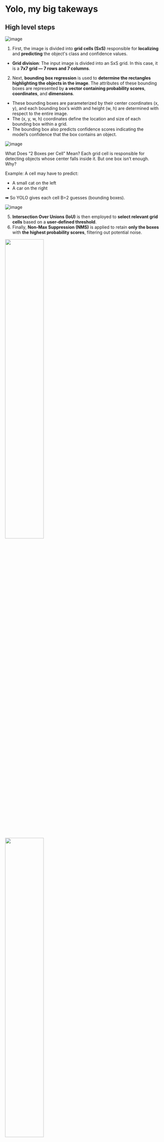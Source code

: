 # Yolo, my big takeways

## High level steps

![image](https://github.com/user-attachments/assets/fa6f53e4-34cf-4c29-8887-b292d963bd1c)

1. First, the image is divided into **grid cells (SxS)** responsible for **localizing** and **predicting** the object's class and confidence values.
  - **Grid division**: The input image is divided into an SxS grid. In this case, it is a **7x7 grid — 7 rows and 7 columns**.

2. Next, **bounding box regression** is used to **determine the rectangles highlighting the objects in the image**. The attributes of these bounding boxes are represented by **a vector containing probability scores**, **coordinates**, and **dimensions**.
  - These bounding boxes are parameterized by their center coordinates (x, y), and each bounding box’s width and height (w, h) are determined with respect to the entire image.
  - The (x, y, w, h) coordinates define the location and size of each bounding box within a grid.
  - The bounding box also predicts confidence scores indicating the model’s confidence that the box contains an object.

![image](https://github.com/user-attachments/assets/66ac9e61-2422-461f-a09b-2a235605827a)

What Does “2 Boxes per Cell” Mean?
Each grid cell is responsible for detecting objects whose center falls inside it.
But one box isn’t enough. Why?

Example:
A cell may have to predict:
- A small cat on the left
- A car on the right

➡ So YOLO gives each cell B=2 guesses (bounding boxes).

![image](https://github.com/user-attachments/assets/fadd85e3-5d6c-492b-94bf-1be423bd7587)

5. **Intersection Over Unions (IoU)** is then employed to **select relevant grid cells** based on a **user-defined threshold**.
‍
6. Finally, **Non-Max Suppression (NMS)** is applied to retain **only the boxes** with **the highest probability scores**, filtering out potential noise.

<img src="https://github.com/user-attachments/assets/14f44ba2-5cb8-443e-941d-5fc17352b053" width="50%" height="50%">

<img src="https://github.com/user-attachments/assets/cca2c636-259d-4782-9c8f-0ee21cc43026" width="50%" height="50%">

7. Loss Function

https://medium.com/@kattarajesh2001/object-detection-part-3-one-stage-detectors-yolo-a4a6b4dd2d33
![image](https://github.com/user-attachments/assets/142d0ca3-6a15-4034-96a1-c3fbe876bc8c)

The loss function in YOLO is designed to optimize both the **bounding box predictions** and the **class probabilities**. 
It consists of two main components: 
- Localization loss: This part of the loss measures the error between the predicted bounding box coordinates and the ground truth coordinates.
- classification loss: This part measures the error in the confidence score, which indicates whether a bounding box contains an object.

Both components are computed as the sum of squared errors. 

- Instances: The number of object instances processed in the current batch.
- Size: The input image size used during training (e.g., 800 means images are resized to 800 pixels).
- Validation Metrics
  - Class: The category of objects being evaluated (here, all refers to all classes combined).
  - Images: The number of images used for validation (e.g., 44 means 44 validation images).
  - Instances: The total number of object instances in the validation set.
  - Box(P): Precision for bounding box detection, measuring how many detected objects are correct.
  - R (Recall): The recall for bounding box detection, measuring how many actual objects were detected.
  - mAP50: Mean Average Precision at IoU=0.50, a standard object detection metric.
  - mAP50-95: Mean Average Precision across multiple IoU thresholds (0.50 to 0.95), a stricter and more comprehensive evaluation metric.

https://www.digitalocean.com/community/tutorials/train-yolov5-custom-data

## Understand the Architecture

- The input image has dimensions **(448×448×3)**, meaning it has **height = 448**, **width = 448**, and **3 color channels** (RGB).
- The network applies **multiple convolutional layers**, interleaved with **pooling layers**, which **progressively reduce spatial dimensions** while **increasing depth**.
- The final layer outputs a **(7×7×30) tensor**, **representing bounding box predictions**.
- Interpreting the Final Output **(7×7×30)**
  - The final output is a **7×7 grid**, meaning the **image** is divided into **49 cells**.
  - Each cell predicts:
    - **5 bounding boxes** (each with **5 values**: **x**, **y**, **w**, **h**, **confidence**) → **(5×2 = 10) values**.
    - **Class probabilities** for **20 classes** (assuming Pascal VOC dataset).
    - **Total output** per cell: **30 values** → So **final tensor** is **(7×7×30)**.
   
    - The image is progressively **downsampled** in **height** & **width** while **increasing in depth**.
    - The final **7×7×30 output** is a compact representation of object detections.
    - Bounding box predictions and **class probabilities** are extracted from this final tensor.
   
- The final prediction tensor has dimensions **SxSx(B*5+C)**.
- From the above, let’s say **S=7**, **B=2**, and (for the PASCAL VOC dataset) **C=20**.
- Therefore, the final dimension is **7x7x30**.
- The **30 values** per grid cell consist of:
  1. Bounding box coordinates (x, y, w, h) and confidence scores, totaling **5 values per bounding box**, B, (2 * 5= 10 values).
  2. Class probabilities: If there are 20 classes, then there will be 20 probabilities per grid cell.
    - In total: 10 (bounding box predictions) + 20 (class probabilities) = 30 values per cell.

<img src="https://github.com/user-attachments/assets/bde33277-973d-4a16-a665-863a654ceb8a" width="50%" height="50%">

| Layer Type          | Filter Size (K) | Stride (S) | Input Size (H×W×D) | Output Size (H×W×D) | Description |
|---------------------|---------------|-----------|----------------|----------------|-------------|
| **Input Image**     | -             | -         | 448×448×3      | 448×448×3      | Original RGB image |
| **Conv Layer 1**    | 7×7×64        | 2         | 448×448×3      | 224×224×64     | Large receptive field, extracts basic features |
| **MaxPool 1**       | 2×2           | 2         | 224×224×64     | 112×112×64     | Reduces spatial size |
| **Conv Layer 2**    | 3×3×192       | 1         | 112×112×64     | 112×112×192    | Extracts more complex features |
| **MaxPool 2**       | 2×2           | 2         | 112×112×192    | 56×56×192      | Downsampling |
| **Conv Layer 3**    | 1×1×128       | 1         | 56×56×192      | 56×56×128      | Bottleneck (reduces depth before next conv layer) |
| **Conv Layer 4**    | 3×3×256       | 1         | 56×56×128      | 56×56×256      | Extracts detailed features |
| **Conv Layer 5**    | 1×1×256       | 1         | 56×56×256      | 56×56×256      | Another bottleneck |
| **Conv Layer 6**    | 3×3×512       | 1         | 56×56×256      | 56×56×512      | Deeper features |
| **MaxPool 3**       | 2×2           | 2         | 56×56×512      | 28×28×512      | Downsampling |
| **Conv Layers 7-10**| 1×1, 3×3 alternations | 1 | 28×28×512 | 28×28×1024 | 4 alternating layers refining features |
| **MaxPool 4**       | 2×2           | 2         | 28×28×1024     | 14×14×1024     | Downsampling |
| **Conv Layers 11-14** | 1×1, 3×3 alternations | 1 | 14×14×1024 | 14×14×1024 | Further feature extraction |
| **MaxPool 5**       | 2×2           | 2         | 14×14×1024     | 7×7×1024       | Downsampling |
| **Conv Layers 15-16** | 3×3×1024      | 1         | 7×7×1024       | 7×7×1024       | Final convolutional feature extraction |
| **Fully Connected** | -             | -         | 7×7×1024       | 4096           | Flatten and dense connections |
| **Fully Connected** | -             | -         | 4096           | 7×7×30         | Final output layer (grid cells with bounding boxes) |

## YOLO - Architecture explanation

- YOLO makes use of only convolutional layers, making it a fully convolutional network (FCN).
- It has 75 convolutional layers, with skip connections and upsampling layers.
- No form of pooling is used, and a convolutional layer with stride 2 is used to downsample the feature maps. This helps in preventing loss of low-level features often attributed to pooling.
- Being a FCN, YOLO is invariant to the size of the input image.
- A big one amongst these problems is that if we want to process our images in batches (images in batches can be processed in parallel by the GPU, leading to speed boosts), we need to have all images of fixed height and width. This is needed to concatenate multiple images into a large batch (concatenating many PyTorch tensors into one)
- The network downsamples the image by a factor called the stride of the network.
  - For example, if the stride of the network is 32, then an input image of size 416 x 416 will yield an output of size 13 x 13. Generally, stride of any layer in the network is equal to the factor by which the output of the layer is smaller than the input image to the network.

- Typically, (as is the case for all object detectors) the features learned by the convolutional layers are passed onto a classifier/regressor which makes the detection prediction (coordinates of the bounding boxes, the class label.. etc).

- In YOLO, the prediction is done by using a convolutional layer which uses 1 x 1 convolutions.

- Now, the first thing to notice is our output is a feature map. Since we have used 1 x 1 convolutions, the size of the prediction map is exactly the size of the feature map before it. In YOLO v3 (and it's descendants), the way you interpret this prediction map is that each cell can predict a fixed number of bounding boxes.

<img src="https://github.com/user-attachments/assets/65027fb6-0dd7-4cfd-9821-f6ca3c4a8ca4" width="50%" height="50%">

https://dkharazi.github.io/notes/ml/cnn/yolo

A regressor rather than a classifier - https://christopher5106.github.io/object/detectors/2017/08/10/bounding-box-object-detectors-understanding-yolo.html

## Concepts to master

- Convolutional neural networks
- Residual Blocks
- Skip connections
- Upsampling / Downsampling
- Object detection
- Bounding box regression
- IoU
- Kernel vs. Filter
- **Non-Max Suppression (NMS)** to Eliminate Double Detections
To eliminate duplicates, we will use Non-Max Suppression (NMS). NMS evaluates the extent to which detections overlap using the Intersection over Union metric and, upon exceeding a defined threshold, treats them as duplicates. Duplicates are then discarded, starting with those of the lowest confidence. The value should be within the range [0, 1]. The smaller the value, the more restrictive the NMS.

- Depthwise vs. Pointwise

- Illustration of **Depthwise Convolution** (DWC)
<img src="https://github.com/user-attachments/assets/0ffa58ff-1c5c-4859-bafd-ddff86c2c69d" width=50% height=50%>

- Illustration of **Pointwise Convolution** (PWC)
<img src="https://github.com/user-attachments/assets/09bfd1b3-978e-41ea-aa8b-924e92c0045c" width=50% height=50%>

In standard convolutions, we are analyzing an **input map** of **height H** and **width W** comprised of **C channels**. To do so, we have a **squared kernel** of size **K** x **K** with typical values something like **3x3**, **5x5** or **7x7**. Moreover, we also specify **how many of such kernel features** we want to compute which is the number of **output channels O**.

<img src="https://github.com/user-attachments/assets/992f72ed-00fe-4a11-97e2-8b98002c500f" width=50% height=50%>

The input **feature map** is of size **W** x **H** and has **C channels** (here C=4). A kernel of size KxK is moved horizontally and vertically over the input feature map to compute the output for each location. 

The KxK kernel also covers each of the C channels. There are O of such kernels for each output feature to be computed (here O=8).

https://www.paepper.com/blog/posts/depthwise-separable-convolutions-in-pytorch/

```
```

## The Art of Possible
- **Time in Zone**: https://github.com/roboflow/supervision/tree/develop/examples/time_in_zone

- **Smart-Queue-Monitoring-System**: https://github.com/ObinnaIheanachor/Smart-Queue-Monitoring-System/tree/master?ref=blog.roboflow.com

- https://colab.research.google.com/drive/1eeYLjRWedIIcoHJJoAVinQt0GT-_fpzC?usp=sharing&ref=blog.roboflow.com#scrollTo=4hzCCJVcqw0r

- **How to Train YOLOv12 Object Detection on a Custom Dataset**: https://colab.research.google.com/github/roboflow-ai/notebooks/blob/main/notebooks/train-yolov12-object-detection-model.ipynb
  
- **Counting People On Escalator Using Yolov8 and OpenCV**: 
  - https://github.com/rahilmoosavi/CountingPeopleOnEscalatorUsingYolo/blob/master/PeopleCounter.py
  - https://medium.com/@rahil.gh.moosavi/counting-people-on-escalator-using-yolov8-and-opencv-from-scratch-1da725c0df66
 
- **How to Detect and Count Objects in Zone**: https://github.com/roboflow/notebooks/blob/main/notebooks/how-to-detect-and-count-objects-in-polygon-zone.ipynb

- **Object-Detection-and-Count-in-polygon-zone**: https://github.com/noorkhokhar99/Object-Detection-and-Count-in-polygon-zone/tree/main

- **Yolov8-Counting-People-in-Queue**: https://github.com/freedomwebtech/Yolov8-Counting-People-in-Queue/tree/main  
  - https://github.com/freedomwebtech/Yolov8-Counting-People-in-Queue/blob/main/yolov8_object_detection_on_custom_dataset.ipynb

- **Real world applications from Ultralytics**: https://docs.ultralytics.com/guides/region-counting/#real-world-applications

- **Roboflow's notebooks (~50)**: https://github.com/roboflow/notebooks/tree/main/notebooks
  - https://github.com/roboflow/notebooks/blob/main/notebooks/how-to-track-and-count-vehicles-with-yolov8-and-supervison.ipynb
  - https://github.com/roboflow/notebooks/blob/main/notebooks/how-to-track-and-count-vehicles-with-yolov8.ipynb
  - **Zero-shot object detection**: https://github.com/roboflow/notebooks/blob/main/notebooks/zero-shot-object-detection-with-yolo-world.ipynb
  - **Bounding Box to Semantic Mask**: https://github.com/roboflow/notebooks/blob/main/notebooks/how-to-use-yolo8v-with-sam.ipynb
    - **... with videos**: https://github.com/roboflow/notebooks/blob/main/notebooks/how-to-segment-videos-with-sam-2.ipynb

<img src="https://github.com/user-attachments/assets/df822af3-067e-46b1-8813-84a77ff2929d" width="50%" height="50%">

- **Detectron 2** - https://colab.research.google.com/drive/16jcaJoc6bCFAQ96jDe2HwtXj7BMD_-m5?authuser=1#scrollTo=EHr2WJXrV6Wp
  
https://medium.com/towards-data-science/types-of-convolution-kernels-simplified-f040cb307c37

https://albumentations.ai/docs/getting_started/bounding_boxes_augmentation/

https://github.com/roboflow/supervision?tab=readme-ov-file

<img src="https://github.com/user-attachments/assets/2402a9ca-13ba-4bb3-b939-9e7a761664ec" width="50%" height="50%">

https://colab.research.google.com/drive/16jcaJoc6bCFAQ96jDe2HwtXj7BMD_-m5?authuser=1#scrollTo=h9tECBQCvMv3

- DIY Auto Tracking Pan Tilt Camera For Raspberry Pi and SBCs : https://www.youtube.com/watch?v=1lxTk2OjOdk

## Intersection over Union

https://viso.ai/computer-vision/intersection-over-union-iou/

Is the ratio of the **‘area of intersection’** to the **‘area of the union’** between the **predicted** and **ground truth bounding boxes**. 
Thus, the IoU meaning consists of the quantitative measurement of **how well a predicted bounding box** aligns with **the ground truth bounding box**.

<img src="https://github.com/user-attachments/assets/e0a15606-f9ae-4398-8c02-4bada592eb17" width="50%" height="50%">

- **Area of Intersection** = Common area shared by the two bounding boxes (Overlap)
- **Area of Union** = Total area covered by the two bounding boxes
- **Ground Truth Bounding Box** = Defines the exact location and size of an object in an image and serves as the reference point for evaluating the model’s predictions
- **Predicted Bounding Box**
- **Overlap**

<img src="https://github.com/user-attachments/assets/1511b81c-222c-429f-a0dd-9cf463ed8f48" width="50%" height="50%">

#### How is IoU Calculated?

<img src="https://github.com/user-attachments/assets/dc3b4ba3-d695-4cac-aa01-8b8342a7cbb1" width="50%" height="50%">

#### Understanding Box (P, R, mAP50, mAP50-95) Metrics in Object Detection

Object detection models, metrics like **Precision (P)**, **Recall (R)**, **mAP50**, and **mAP50-95** play a crucial role in assessing **how well the model identifies and classifies objects in images**. 

These metrics help measure **accuracy**, **coverage**, and **robustness** across different scenarios.

- **P (Precision)**: Measures the proportion of correct positive predictions out of all predicted positives. A high precision means fewer false positives, which is crucial when false detections can have significant consequences (e.g., medical imaging or security applications).

Formula: $P = \frac{TP}{TP + FP}$

- **R (Recall)**: Measures how well the model captures actual positive instances. A high recall indicates that the model is detecting most relevant objects but might also include some incorrect ones.

Formula: $R = \frac{TP}{TP + FN}$

- **mAP50 (Mean Average Precision at 50% IoU)**: This metric calculates the average precision at a single IoU threshold of 50%, meaning a predicted box must overlap at least 50% with the ground truth to be considered correct. It’s a commonly used benchmark for object detection performance.

- **mAP50-95 (Mean Average Precision across multiple IoU thresholds)**: This metric averages precision over IoU thresholds ranging from 50% to 95% in 5% increments (i.e., 50%, 55%, …, 95%). It provides a more comprehensive assessment of model performance, considering how well the model detects objects at varying levels of strictness.

## Fine-tune or Retrain

<img src="https://github.com/user-attachments/assets/753b0e0f-3499-4b8c-a99e-cb52f7d144d7" width="75%" height="75%">

#### Epoch:
  - The current epoch out of the total number of training epochs (e.g., 1/100 means the first epoch out of 100).
  - More epochs generally improve the model, but too many can cause overfitting.

#### GPU_mem: 
- The amount of GPU memory used during training (e.g., 6.74G means 6.74 GB of GPU memory usage).

#### box_loss: 
The loss associated with the bounding box regression, which measures how well the predicted bounding boxes align with ground-truth boxes.

#### cls_loss:
The classification loss, which measures how well the model is distinguishing between different object classes.

#### dfl_loss: 
The distribution focal loss, which helps refine the bounding box predictions.




